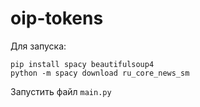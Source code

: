 # oip-tokens

Для запуска:

```
pip install spacy beautifulsoup4
python -m spacy download ru_core_news_sm
```
Запустить файл `main.py`
